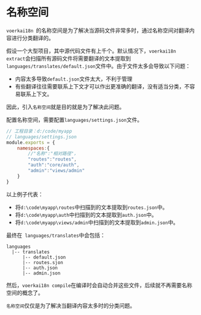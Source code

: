 # 名称空间<!-- {docsify-ignore-all} -->

`voerkai18n `的名称空间是为了解决当源码文件非常多时，通过名称空间对翻译内容进行分类翻译的。

假设一个大型项目，其中源代码文件有上千个。默认情况下，`voerkai18n extract`会扫描所有源码文件将需要翻译的文本提取到`languages/translates/default.json`文件中。由于文件太多会导致以下问题：

- 内容太多导致`default.json`文件太大，不利于管理
- 有些翻译往往需要联系上下文才可以作出更准确的翻译，没有适当分类，不容易联系上下文。

因此，引入`名称空间`就是目的就是为了解决此问题。

配置名称空间，需要配置`languages/settings.json`文件。

```javascript
// 工程目录：d:/code/myapp
// languages/settings.json
module.exports = {
    namespaces:{
        //"名称":"相对路径"，
        "routes":"routes",
        "auth":"core/auth",
        "admin":"views/admin"
    }
}
```

以上例子代表：

- 将`d:\code\myapp\routes`中扫描到的文本提取到`routes.json`中。
- 将`d:\code\myapp\auth`中扫描到的文本提取到`auth.json`中。
- 将`d:\code\myapp\views/admin`中扫描到的文本提取到`admin.json`中。

最终在` languages/translates`中会包括：

```shell
languages
  |-- translates
      |-- default.json
      |-- routes.sjon
      |-- auth.json
      |-- admin.json      
```

然后，`voerkai18n compile`在编译时会自动合并这些文件，后续就不再需要名称空间的概念了。

`名称空间`仅仅是为了解决当翻译内容太多时的分类问题。


